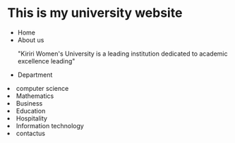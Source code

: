 <html>
  <body>
    <h1>This is my university website</h1>
    <ul>
      <li>Home</li>
      <li>About us</li>
      <p>"Kiriri Women's University is a leading institution dedicated to academic excellence leading" </p>
      <li>Department</li>
      <ol></ol>
    </ul>
    <li>computer science</li>
    <li>Mathematics</li>
    <li>Business</li>
    <li>Education</li>
    <li>Hospitality</li>
     <li>Information technology</li>
  <li>contactus</li>
    
  </body>
</html>
